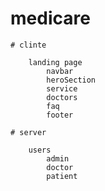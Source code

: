 # medicare

    # clinte
    
        landing page
            navbar
            heroSection 
            service
            doctors
            faq
            footer
            
    # server
    
        users
            admin
            doctor
            patient
        
